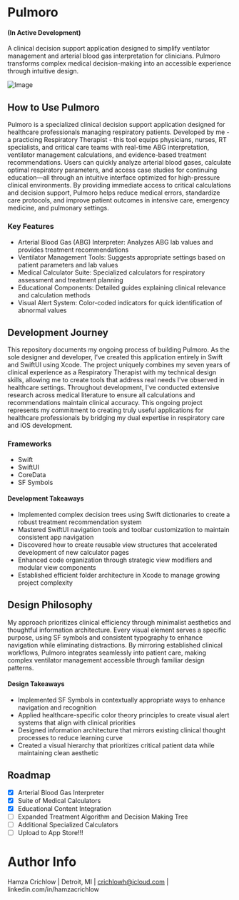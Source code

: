 # Pulmoro 
#### (In Active Development)
A clinical decision support application designed to simplify ventilator management and arterial blood gas interpretation for clinicians. Pulmoro transforms complex medical decision-making into an accessible experience through intuitive design.

![Image](https://github.com/user-attachments/assets/8a349461-450c-4a98-98eb-da1310ebbd70)

## How to Use Pulmoro
Pulmoro is a specialized clinical decision support application designed for healthcare professionals managing respiratory patients. Developed by me - a practicing Respiratory Therapist - this tool equips physicians, nurses, RT specialists, and critical care teams with real-time ABG interpretation, ventilator management calculations, and evidence-based treatment recommendations. Users can quickly analyze arterial blood gases, calculate optimal respiratory parameters, and access case studies for continuing education—all through an intuitive interface optimized for high-pressure clinical environments. By providing immediate access to critical calculations and decision support, Pulmoro helps reduce medical errors, standardize care protocols, and improve patient outcomes in intensive care, emergency medicine, and pulmonary settings.

### Key Features
- Arterial Blood Gas (ABG) Interpreter: Analyzes ABG lab values and provides treatment recommendations
- Ventilator Management Tools: Suggests appropriate settings based on patient parameters and lab values
- Medical Calculator Suite: Specialized calculators for respiratory assessment and treatment planning
- Educational Components: Detailed guides explaining clinical relevance and calculation methods
- Visual Alert System: Color-coded indicators for quick identification of abnormal values

## Development Journey
This repository documents my ongoing process of building Pulmoro. As the sole designer and developer, I've created this application entirely in Swift and SwiftUI using Xcode. The project uniquely combines my seven years of clinical experience as a Respiratory Therapist with my technical design skills, allowing me to create tools that address real needs I've observed in healthcare settings. Throughout development, I've conducted extensive research across medical literature to ensure all calculations and recommendations maintain clinical accuracy. This ongoing project represents my commitment to creating truly useful applications for healthcare professionals by bridging my dual expertise in respiratory care and iOS development.

### Frameworks
- Swift
- SwiftUI
- CoreData
- SF Symbols

#### Development Takeaways
- Implemented complex decision trees using Swift dictionaries to create a robust treatment recommendation system
- Mastered SwiftUI navigation tools and toolbar customization to maintain consistent app navigation
- Discovered how to create reusable view structures that accelerated development of new calculator pages
- Enhanced code organization through strategic view modifiers and modular view components
- Established efficient folder architecture in Xcode to manage growing project complexity

## Design Philosophy
My approach prioritizes clinical efficiency through minimalist aesthetics and thoughtful information architecture. Every visual element serves a specific purpose, using SF symbols and consistent typography to enhance navigation while eliminating distractions. By mirroring established clinical workflows, Pulmoro integrates seamlessly into patient care, making complex ventilator management accessible through familiar design patterns.

#### Design Takeaways
- Implemented SF Symbols in contextually appropriate ways to enhance navigation and recognition
- Applied healthcare-specific color theory principles to create visual alert systems that align with clinical priorities
- Designed information architecture that mirrors existing clinical thought processes to reduce learning curve
- Created a visual hierarchy that prioritizes critical patient data while maintaining clean aesthetic

## Roadmap 
- [x] Arterial Blood Gas Interpreter
- [x] Suite of Medical Calculators
- [x] Educational Content Integration
- [ ] Expanded Treatment Algorithm and Decision Making Tree
- [ ] Additional Specialized Calculators
- [ ] Upload to App Store!!!

# Author Info
Hamza Crichlow |
Detroit, MI |
crichlowh@icloud.com |
linkedin.com/in/hamzacrichlow
